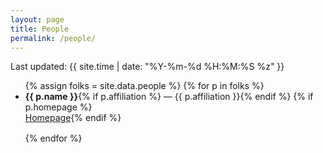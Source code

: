```yaml
---
layout: page
title: People
permalink: /people/
---
```


Last updated: {{ site.time | date: "%Y-%m-%d %H:%M:%S %z" }}

<ul>
{% assign folks = site.data.people %}
{% for p in folks %}
  <li style="margin:0 0 1rem 0;">
    <strong>{{ p.name }}</strong>{% if p.affiliation %} — {{ p.affiliation }}{% endif %}
    {% if p.homepage %}<br><a href="{{ p.homepage }}">Homepage</a>{% endif %}
  </li>
{% endfor %}
</ul>
